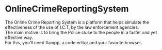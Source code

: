 # OnlineCrimeReportingSystem
The Online Crime Reporting System is a platform that helps simulate the effectiveness of the use of I.C.T, by the law enforcement agencies.</br> 
The main motive is to bring the Police close to the people in a faster and yet effective way.</br>
For this, you'll need Xampp, a code editor and your favorite browser. 
